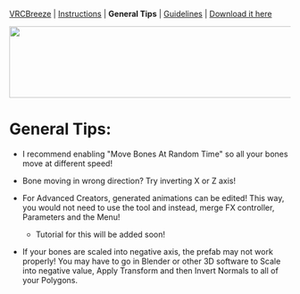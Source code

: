 [VRCBreeze](../README.md) | [Instructions](../Documentation/INSTRUCTIONS.md) | **General Tips** | [Guidelines](../Documentation/GUIDELINES.md) | [Download it here](https://github.com/Kadeko/VRCBreeze/releases/)

<p align="center"><img src="../Documentation/VRCB_Header.png" width="512" height="128"></p>

# General Tips:

- I recommend enabling "Move Bones At Random Time" so all your bones move at different speed!

- Bone moving in wrong direction? Try inverting X or Z axis!

- For Advanced Creators, generated animations can be edited! This way, you would not need to use the tool and instead, merge FX controller, Parameters and the Menu!
  - Tutorial for this will be added soon!

- If your bones are scaled into negative axis, the prefab may not work properly! You may have to go in Blender or other 3D software to Scale into negative value, Apply Transform and then Invert Normals to all of your Polygons.
